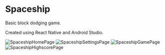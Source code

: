# Spaceship

Basic block dodging game.

Created using React Native and Android Studio.

![SpaceshipHomePage](https://i.imgur.com/qCCwOXv.png "Home")
![SpaceshipSettingsPage](https://i.imgur.com/k6mxjvQ.png "Settings")
![SpaceshipGamePage](https://i.imgur.com/ywnF5hd.png "Game")
![SpaceshipHighscorePage](https://i.imgur.com/BKw1vWJ.png "Highscores")
